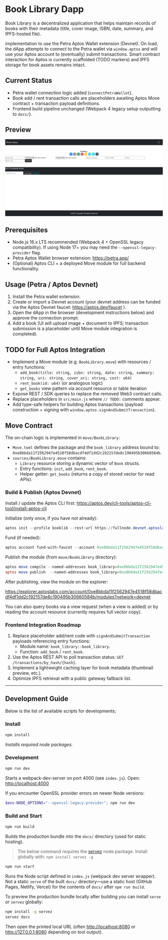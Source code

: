 # Book Library Dapp

Book Library is a decentralized application that helps maintain records of books with their metadata (title, cover image, ISBN, date, summary, and IPFS-hosted file).

implementation to use the Petra Aptos Wallet extension (Devnet). On load, the dApp attempts to connect to the Petra wallet via `window.aptos` and will use your Aptos account to (eventually) submit transactions. Smart contract interaction for Aptos is currently scaffolded (TODO markers) and IPFS storage for book assets remains intact.

## Current Status

* Petra wallet connection logic added (`connectPetraWallet`).
* Book add / rent transaction calls are placeholders awaiting Aptos Move contract + transaction payload definitions.
* Frontend build pipeline unchanged (Webpack 4 legacy setup outputting to `docs/`).

## Preview
![Book Library Dapp](./Screenshot.png)


## Prerequisites

* Node.js 16.x LTS recommended (Webpack 4 + OpenSSL legacy compatibility). If using Node 17+ you may need the `--openssl-legacy-provider` flag.
* Petra Aptos Wallet browser extension: <https://petra.app/>
* (Optional) Aptos CLI + a deployed Move module for full backend functionality.

## Usage (Petra / Aptos Devnet)

1. Install the Petra wallet extension.
2. Create or import a Devnet account (your devnet address can be funded via the Aptos Devnet faucet: <https://aptos.dev/faucet> ).
3. Open the dApp in the browser (development instructions below) and approve the connection prompt.
4. Add a book (UI will upload image + document to IPFS; transaction submission is a placeholder until Move module integration is completed).

## TODO for Full Aptos Integration

* Implement a Move module (e.g. `BookLibrary.move`) with resources / entry functions:
  * `add_book(title: string, isbn: string, date: string, summary: string, uri: string, cover_uri: string, cost: u64)`
  * `rent_book(id: u64)` (or analogous logic)
  * `get_books` view pattern via account resource or table iteration
* Expose REST / SDK queries to replace the removed Web3 contract calls.
* Replace placeholders in `src/main.js` where `// TODO:` comments appear.
* Add type-safe helpers for building Aptos transactions (payload construction + signing with `window.aptos.signAndSubmitTransaction`).

## Move Contract

The on-chain logic is implemented in `move/BookLibrary`:

* `Move.toml` defines the package and the `book_library` address bound to: `0xe8bbda11f2562947e4518f58dbacdf4df1dd2c192157de8c190495b30660584b`.
* `sources/BookLibrary.move` contains:
  * `Library` resource storing a dynamic vector of `Book` structs.
  * Entry functions: `init`, `add_book`, `rent_book`.
  * Helper getter: `get_books` (returns a copy of stored vector for read APIs).

### Build & Publish (Aptos Devnet)

Install / update the Aptos CLI first: <https://aptos.dev/cli-tools/aptos-cli-tool/install-aptos-cli>

Initialize (only once, if you have not already):

```powershell
aptos init --profile booklib --rest-url https://fullnode.devnet.aptoslabs.com --faucet-url https://faucet.devnet.aptoslabs.com
```

Fund (if needed):

```powershell
aptos account fund-with-faucet --account 0xe8bbda11f2562947e4518f58dbacdf4df1dd2c192157de8c190495b30660584b --amount 10000
```

Publish the module (from `move/BookLibrary` directory):

```powershell
aptos move compile --named-addresses book_library=0xe8bbda11f2562947e4518f58dbacdf4df1dd2c192157de8c190495b30660584b
aptos move publish  --named-addresses book_library=0xe8bbda11f2562947e4518f58dbacdf4df1dd2c192157de8c190495b30660584b
```

After publishing, view the module on the explorer:

<https://explorer.aptoslabs.com/account/0xe8bbda11f2562947e4518f58dbacdf4df1dd2c192157de8c190495b30660584b/modules?network=devnet>

You can also query books via a view request (when a view is added) or by reading the account resource (currently requires full vector copy).

### Frontend Integration Roadmap

1. Replace placeholder add/rent code with `signAndSubmitTransaction` payloads referencing entry functions:
   * Module name: `book_library::book_library`.
   * Function: `add_book` / `rent_book`.
2. Use the Aptos REST API to poll transaction status: `GET /transactions/by_hash/{hash}`.
3. Implement a lightweight caching layer for book metadata (thumbnail preview, etc.).
4. Optimize IPFS retrieval with a public gateway fallback list.

---

## Development Guide

Below is the list of available scripts for developments;

### Install

```bash
npm install
```

*Installs required node packages.*

### Development

```bash
npm run dev
```

Starts a webpack-dev-server on port 4000 (see `index.js`).
Open: <http://localhost:4000>

If you encounter OpenSSL provider errors on newer Node versions:

```powershell
$env:NODE_OPTIONS="--openssl-legacy-provider"; npm run dev
```

### Build and Start

```bash
npm run build
```

Builds the production bundle into the `docs/` directory (used for static hosting).

> The below command requires the [servez](https://www.npmjs.com/package/servez) node package. Install globally with: ```npm install servez -g```

```bash
npm run start
```

Runs the Node script defined in `index.js` (webpack dev server wrapper). Not a static `serve` of the built `docs/` directory—use a static host (GitHub Pages, Netlify, Vercel) for the contents of `docs/` after `npm run build`.

To preview the production bundle locally after building you can install `serve` or `servez` globally:

```bash
npm install -g servez
servez docs
```

Then open the printed local URL (often <http://localhost:8080> or <http://127.0.0.1:8080> depending on tool output).

